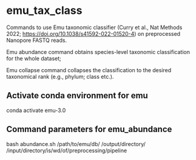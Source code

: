 # emu_tax_class
Commands to use Emu taxonomic classifier (Curry et al., Nat Methods 2022; https://doi.org/10.1038/s41592-022-01520-4) on preprocessed Nanopore FASTQ reads.

Emu abundance command obtains species-level taxonomic classification for the whole dataset;

Emu collapse command collapses the classification to the desired taxonomical rank (e.g., phylum; class etc.).

## Activate conda environment for emu
conda activate emu-3.0

## Command parameters for emu_abundance
bash abundance.sh /path/to/emu/db/ /output/directory/ /input/directory/is/wd/of/preprocessing/pipeline



